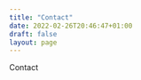 ```yaml
---
title: "Contact"
date: 2022-02-26T20:46:47+01:00
draft: false
layout: page
---
```


<div class="title">Contact</div>
